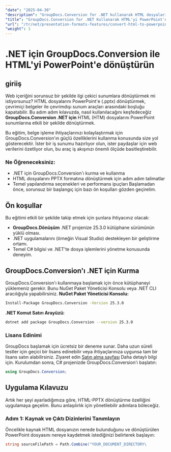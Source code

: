 ```yaml
---
"date": "2025-04-30"
"description": "GroupDocs.Conversion for .NET kullanarak HTML dosyalarını ilgi çekici PowerPoint sunumlarına nasıl dönüştüreceğinizi öğrenin. Belge işleme iş akışınızı geliştirmek için bu adım adım kılavuzu izleyin."
"title": "GroupDocs.Conversion for .NET Kullanarak HTML'yi PowerPoint'e Dönüştürme Adım Adım Kılavuz"
"url": "/tr/net/presentation-formats-features/convert-html-to-powerpoint-groupdocs-dotnet/"
"weight": 1
---
```


# .NET için GroupDocs.Conversion ile HTML'yi PowerPoint'e dönüştürün

## giriiş
Web içeriğini sorunsuz bir şekilde ilgi çekici sunumlara dönüştürmek mi istiyorsunuz? HTML dosyalarını PowerPoint'e (.pptx) dönüştürmek, çevrimiçi belgeler ile çevrimdışı sunum araçları arasındaki boşluğu kapatabilir. Bu adım adım kılavuzda, nasıl kullanılacağını keşfedeceğiz **GroupDocs.Conversion .NET için** HTML (HTM) dosyalarını PowerPoint sunumlarına etkili bir şekilde dönüştürmek.

Bu eğitim, belge işleme ihtiyaçlarınızı kolaylaştırmak için GroupDocs.Conversion'ın güçlü özelliklerini kullanma konusunda size yol gösterecektir. İster bir iş sunumu hazırlıyor olun, ister paydaşlar için web verilerini özetliyor olun, bu araç iş akışınızı önemli ölçüde basitleştirebilir.

### Ne Öğreneceksiniz:
- .NET için GroupDocs.Conversion'ı kurma ve kullanma
- HTML dosyalarını PPTX formatına dönüştürmek için adım adım talimatlar
- Temel yapılandırma seçenekleri ve performans ipuçları
Başlamadan önce, sorunsuz bir başlangıç için bazı ön koşulları gözden geçirelim.
## Ön koşullar
Bu eğitimi etkili bir şekilde takip etmek için şunlara ihtiyacınız olacak:
- **GroupDocs.Dönüşüm** .NET projenize 25.3.0 kütüphane sürümünün yüklü olması.
- .NET uygulamalarını (örneğin Visual Studio) destekleyen bir geliştirme ortamı.
- Temel C# bilgisi ve .NET'te dosya işlemlerini yönetme konusunda deneyim.
## GroupDocs.Conversion'ı .NET için Kurma
GroupDocs.Conversion'ı kullanmaya başlamak için önce kütüphaneyi yüklemeniz gerekir. Bunu NuGet Paket Yöneticisi Konsolu veya .NET CLI aracılığıyla yapabilirsiniz.
**NuGet Paket Yöneticisi Konsolu:**
```bash
Install-Package GroupDocs.Conversion -Version 25.3.0
```
**\.NET Komut Satırı Arayüzü:**
```bash
dotnet add package GroupDocs.Conversion --version 25.3.0
```
### Lisans Edinimi
GroupDocs başlamak için ücretsiz bir deneme sunar. Daha uzun süreli testler için geçici bir lisans edinebilir veya ihtiyaçlarınıza uygunsa tam bir lisans satın alabilirsiniz. Ziyaret edin [Satın alma sayfası](https://purchase.groupdocs.com/buy) Daha detaylı bilgi için.
Kurulumdan sonra, C# projenizde GroupDocs.Conversion'ı başlatın:
```csharp
using GroupDocs.Conversion;
```
## Uygulama Kılavuzu
Artık her şeyi ayarladığımıza göre, HTML-PPTX dönüştürme özelliğini uygulamaya geçelim. Bunu anlaşılırlık için yönetilebilir adımlara böleceğiz.
### Adım 1: Kaynak ve Çıktı Dizinlerini Tanımlayın
Öncelikle kaynak HTML dosyanızın nerede bulunduğunu ve dönüştürülen PowerPoint dosyasını nereye kaydetmek istediğinizi belirterek başlayın:
```csharp
string sourceFilePath = Path.Combine("YOUR_DOCUMENT_DIRECTORY\